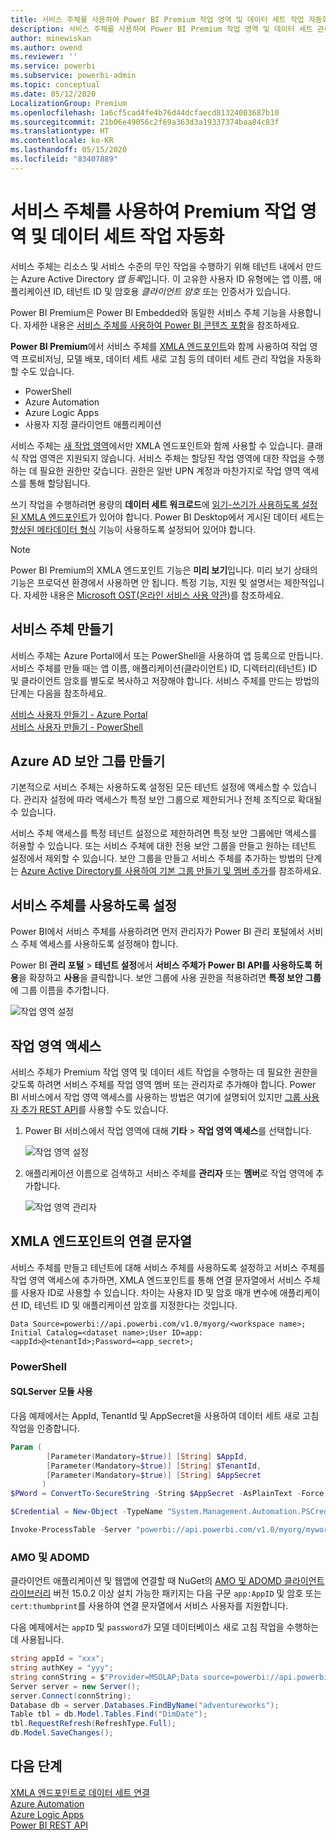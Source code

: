 ```yaml
---
title: 서비스 주체를 사용하여 Power BI Premium 작업 영역 및 데이터 세트 작업 자동화 | Microsoft Docs
description: 서비스 주체를 사용하여 Power BI Premium 작업 영역 및 데이터 세트 관리 작업을 자동화하는 방법을 알아봅니다.
author: minewiskan
ms.author: owend
ms.reviewer: ''
ms.service: powerbi
ms.subservice: powerbi-admin
ms.topic: conceptual
ms.date: 05/12/2020
LocalizationGroup: Premium
ms.openlocfilehash: 1a6cf5cad4fe4b76d44dcfaecd81324003687b10
ms.sourcegitcommit: 21b06e49056c2f69a363d3a19337374baa84c83f
ms.translationtype: HT
ms.contentlocale: ko-KR
ms.lasthandoff: 05/15/2020
ms.locfileid: "83407889"
---
```

# <a name="automate-premium-workspace-and-dataset-tasks-with-service-principals"></a>서비스 주체를 사용하여 Premium 작업 영역 및 데이터 세트 작업 자동화

서비스 주체는 리소스 및 서비스 수준의 무인 작업을 수행하기 위해 테넌트 내에서 만드는 Azure Active Directory *앱 등록*입니다. 이 고유한 사용자 ID 유형에는 앱 이름, 애플리케이션 ID, 테넌트 ID 및 암호용 *클라이언트 암호* 또는 인증서가 있습니다.

Power BI Premium은 Power BI Embedded와 동일한 서비스 주체 기능을 사용합니다. 자세한 내용은 [서비스 주체를 사용하여 Power BI 콘텐츠 포함](../developer/embedded/embed-service-principal.md)을 참조하세요.

**Power BI Premium**에서 서비스 주체를 [XMLA 엔드포인트](service-premium-connect-tools.md)와 함께 사용하여 작업 영역 프로비저닝, 모델 배포, 데이터 세트 새로 고침 등의 데이터 세트 관리 작업을 자동화할 수도 있습니다.

- PowerShell
- Azure Automation
- Azure Logic Apps
- 사용자 지정 클라이언트 애플리케이션

서비스 주체는 [새 작업 영역](../collaborate-share/service-new-workspaces.md)에서만 XMLA 엔드포인트와 함께 사용할 수 있습니다. 클래식 작업 영역은 지원되지 않습니다. 서비스 주체는 할당된 작업 영역에 대한 작업을 수행하는 데 필요한 권한만 갖습니다. 권한은 일반 UPN 계정과 마찬가지로 작업 영역 액세스를 통해 할당됩니다.

쓰기 작업을 수행하려면 용량의 **데이터 세트 워크로드**에 [읽기-쓰기가 사용하도록 설정된 XMLA 엔드포인트](service-premium-connect-tools.md#enable-xmla-read-write)가 있어야 합니다. Power BI Desktop에서 게시된 데이터 세트는 [향상된 메타데이터 형식](../connect-data/desktop-enhanced-dataset-metadata.md) 기능이 사용하도록 설정되어 있어야 합니다.

> [!NOTE]
> Power BI Premium의 XMLA 엔드포인트 기능은 **미리 보기**입니다. 미리 보기 상태의 기능은 프로덕션 환경에서 사용하면 안 됩니다. 특정 기능, 지원 및 설명서는 제한적입니다.  자세한 내용은 [Microsoft OST(온라인 서비스 사용 약관)](https://www.microsoft.com/licensing/product-licensing/products?rtc=1)를 참조하세요.

## <a name="create-a-service-principal"></a>서비스 주체 만들기

서비스 주체는 Azure Portal에서 또는 PowerShell을 사용하여 앱 등록으로 만듭니다. 서비스 주체를 만들 때는 앱 이름, 애플리케이션(클라이언트) ID, 디렉터리(테넌트) ID 및 클라이언트 암호를 별도로 복사하고 저장해야 합니다. 서비스 주체를 만드는 방법의 단계는 다음을 참조하세요.

[서비스 사용자 만들기 - Azure Portal](https://docs.microsoft.com/azure/active-directory/develop/howto-create-service-principal-portal)   
[서비스 사용자 만들기 - PowerShell](https://docs.microsoft.com/azure/active-directory/develop/howto-authenticate-service-principal-powershell)

## <a name="create-an-azure-ad-security-group"></a>Azure AD 보안 그룹 만들기

기본적으로 서비스 주체는 사용하도록 설정된 모든 테넌트 설정에 액세스할 수 있습니다. 관리자 설정에 따라 액세스가 특정 보안 그룹으로 제한되거나 전체 조직으로 확대될 수 있습니다.

서비스 주체 액세스를 특정 테넌트 설정으로 제한하려면 특정 보안 그룹에만 액세스를 허용할 수 있습니다. 또는 서비스 주체에 대한 전용 보안 그룹을 만들고 원하는 테넌트 설정에서 제외할 수 있습니다. 보안 그룹을 만들고 서비스 주체를 추가하는 방법의 단계는 [Azure Active Directory를 사용하여 기본 그룹 만들기 및 멤버 추가](https://docs.microsoft.com/azure/active-directory/fundamentals/active-directory-groups-create-azure-portal)를 참조하세요.

## <a name="enable-service-principals"></a>서비스 주체를 사용하도록 설정

Power BI에서 서비스 주체를 사용하려면 먼저 관리자가 Power BI 관리 포털에서 서비스 주체 액세스를 사용하도록 설정해야 합니다.

Power BI **관리 포털** > **테넌트 설정**에서 **서비스 주체가 Power BI API를 사용하도록 허용**을 확장하고 **사용**을 클릭합니다. 보안 그룹에 사용 권한을 적용하려면 **특정 보안 그룹**에 그룹 이름을 추가합니다.

![작업 영역 설정](media/service-premium-service-principal/admin-portal.png)

## <a name="workspace-access"></a>작업 영역 액세스

서비스 주체가 Premium 작업 영역 및 데이터 세트 작업을 수행하는 데 필요한 권한을 갖도록 하려면 서비스 주체를 작업 영역 멤버 또는 관리자로 추가해야 합니다. Power BI 서비스에서 작업 영역 액세스를 사용하는 방법은 여기에 설명되어 있지만 [그룹 사용자 추가 REST API](https://docs.microsoft.com/rest/api/power-bi/groups/addgroupuser)를 사용할 수도 있습니다.

1. Power BI 서비스에서 작업 영역에 대해 **기타** > **작업 영역 액세스**를 선택합니다.

    ![작업 영역 설정](media/service-premium-service-principal/workspace-access.png)

2. 애플리케이션 이름으로 검색하고 서비스 주체를 **관리자** 또는 **멤버**로 작업 영역에 추가합니다.

    ![작업 영역 관리자](media/service-premium-service-principal/add-service-principal-in-the-UI.png)

## <a name="connection-strings-for-the-xmla-endpoint"></a>XMLA 엔드포인트의 연결 문자열

서비스 주체를 만들고 테넌트에 대해 서비스 주체를 사용하도록 설정하고 서비스 주체를 작업 영역 액세스에 추가하면, XMLA 엔드포인트를 통해 연결 문자열에서 서비스 주체를 사용자 ID로 사용할 수 있습니다. 차이는 사용자 ID 및 암호 매개 변수에 애플리케이션 ID, 테넌트 ID 및 애플리케이션 암호를 지정한다는 것입니다.

`Data Source=powerbi://api.powerbi.com/v1.0/myorg/<workspace name>; Initial Catalog=<dataset name>;User ID=app:<appId>@<tenantId>;Password=<app_secret>;`

### <a name="powershell"></a>PowerShell

#### <a name="using-sqlserver-module"></a>SQLServer 모듈 사용

다음 예제에서는 AppId, TenantId 및 AppSecret을 사용하여 데이터 세트 새로 고침 작업을 인증합니다.

```powershell
Param (
        [Parameter(Mandatory=$true)] [String] $AppId,
        [Parameter(Mandatory=$true)] [String] $TenantId,
        [Parameter(Mandatory=$true)] [String] $AppSecret
       )
$PWord = ConvertTo-SecureString -String $AppSecret -AsPlainText -Force

$Credential = New-Object -TypeName "System.Management.Automation.PSCredential" -ArgumentList $AppId, $PWord

Invoke-ProcessTable -Server "powerbi://api.powerbi.com/v1.0/myorg/myworkspace" -TableName "mytable" -Database "mydataset" -RefreshType "Full" -ServicePrincipal -ApplicationId $AppId -TenantId $TenantId -Credential $Credential
```

### <a name="amo-and-adomd"></a>AMO 및 ADOMD

클라이언트 애플리케이션 및 웹앱에 연결할 때 NuGet의 [AMO 및 ADOMD 클라이언트 라이브러리](https://docs.microsoft.com/azure/analysis-services/analysis-services-data-providers) 버전 15.0.2 이상 설치 가능한 패키지는 다음 구문 `app:AppID` 및 암호 또는 `cert:thumbprint`를 사용하여 연결 문자열에서 서비스 사용자를 지원합니다.

다음 예제에서는 `appID` 및 `password`가 모델 데이터베이스 새로 고침 작업을 수행하는 데 사용됩니다.

```csharp
string appId = "xxx";
string authKey = "yyy";
string connString = $"Provider=MSOLAP;Data source=powerbi://api.powerbi.com/v1.0/<tenant>/<workspacename>;Initial catalog=<datasetname>;User ID=app:{appId};Password={authKey};";
Server server = new Server();
server.Connect(connString);
Database db = server.Databases.FindByName("adventureworks");
Table tbl = db.Model.Tables.Find("DimDate");
tbl.RequestRefresh(RefreshType.Full);
db.Model.SaveChanges();
```

## <a name="next-steps"></a>다음 단계

[XMLA 엔드포인트로 데이터 세트 연결](service-premium-connect-tools.md)  
[Azure Automation](https://docs.microsoft.com/azure/automation)  
[Azure Logic Apps](https://docs.microsoft.com/azure/logic-apps/)  
[Power BI REST API](https://docs.microsoft.com/rest/api/power-bi/)
